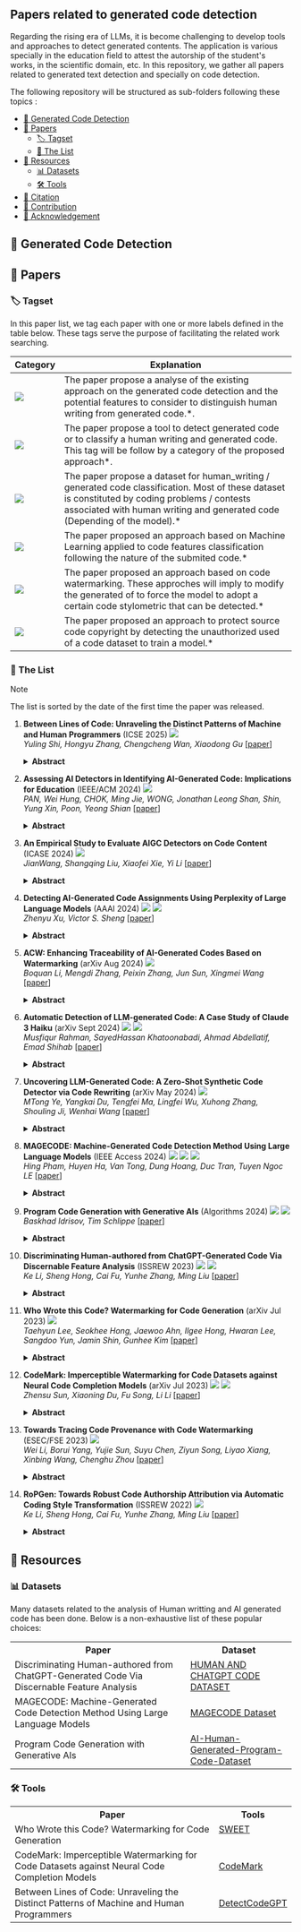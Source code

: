 ## Papers related to generated code detection

Regarding the rising era of LLMs, it is become challenging to develop tools and approaches to detect generated contents. The application is various specially in the education field to attest the autorship of the student's works, in the scientific domain, etc. In this repository, we gather all papers related to generated text detection and specially on code detection.

The following repository will be structured as sub-folders following these topics :

- [🌟 Generated Code Detection](#intro)
- [📜 Papers](#papers)
    - [🏷️ Tagset](#tagset)
    - [🎯 The List](#list)
- [🧰 Resources](#resources)
    - [📊 Datasets](#datasets)
    - [🛠️ Tools](#tools)
- [🚩 Citation](#citation)
- [🎉 Contribution](#contribution)
- [🤝 Acknowledgement](#acknowledgement)


<a id="intro"></a>
## 🌟 Generated Code Detection


<a id="papers"></a>
## 📜 Papers

<a id="tagset"></a>
### 🏷️ Tagset

In this paper list, we tag each paper with one or more labels defined in the table below. These tags serve the purpose of facilitating the related work searching.

| Category | Explanation |
|----------|-------------|
| ![](https://img.shields.io/badge/Analysis-green) | The paper propose a analyse of the existing approach on the generated code detection and the potential features to consider to distinguish human writing from generated code.*. |
| ![](https://img.shields.io/badge/Tools-brown) | The paper propose a tool to detect generated code or to classify a human writing and generated code. This tag will be follow by a category of the proposed approach*. |
| ![](https://img.shields.io/badge/Dataset-blue) | The paper propose a dataset for human_writing / generated code classification. Most of these dataset is constituted by coding problems / contests associated with human writing and generated code (Depending of the model).* |
| ![](https://img.shields.io/badge/Machine_Learning-orange) | The paper proposed an approach based on Machine Learning applied to code features classification following the nature of the submited code.* |
| ![](https://img.shields.io/badge/Watermarking-cyan) | The paper proposed an approach based on code watermarking. These approches will imply to modify the generated of to force the model to adopt a certain code stylometric that can be detected.* |
| ![](https://img.shields.io/badge/Code_Protection-purple) | The paper proposed an approach to protect source code copyright by detecting the unauthorized used of a code dataset to train a model.* |


<a id="list"></a>
### 🎯 The List

> [!Note]
> The list is sorted by the date of the first time the paper was released.

1. **Between Lines of Code: Unraveling the Distinct Patterns of Machine and Human Programmers** (ICSE 2025) ![](https://img.shields.io/badge/Analysis-green) <br />
    *Yuling Shi, Hongyu Zhang, Chengcheng Wan, Xiaodong Gu*
    [[paper](https://www.computer.org/csdl/proceedings-article/icse/2025/056900a051/215aWoRvPCE)]
    <details><summary><b>Abstract</b></summary>
    Large language models have catalyzed an unprecedented wave in code generation. While achieving significant advances, they blur the distinctions between machine- and human-authored source code, causing integrity and authenticity issues of software artifacts. Previous methods such as DetectGPT have proven effective in discerning machine-generated texts, but they do not identify and harness the unique patterns of machine-generated code. Thus, its applicability falters when applied to code. In this paper, we carefully study the specific patterns that characterize machine- and human-authored code. Through a rigorous analysis of code attributes such as lexical diversity, conciseness, and naturalness, we expose unique patterns inherent to each source. We particularly notice that the syntactic segmentation of code is a critical factor in identifying its provenance. Based on our findings, we propose DetectCodeGPT, a novel method for detecting machine-generated code, which improves DetectGPT by capturing the distinct stylized patterns of code. Diverging from conventional techniques that depend on external LLMs for perturbations, DetectCodeGPT perturbs the code corpus by strategically inserting spaces and newlines, ensuring both efficacy and efficiency. Experiment results show that our approach significantly outperforms state-of-the-art techniques in detecting machine-generated code.
    </details>

1. **Assessing AI Detectors in Identifying AI-Generated Code: Implications for Education** (IEEE/ACM 2024) ![](https://img.shields.io/badge/Analysis-green)<br />
    *PAN, Wei Hung, CHOK, Ming Jie, WONG, Jonathan Leong Shan, Shin, Yung Xin, Poon, Yeong Shian*
    [[paper](https://ieeexplore.ieee.org/document/10554754/)]
    <details><summary><b>Abstract</b></summary>
    Educators are increasingly concerned about the usage of Large Language Models (LLMs) such as ChatGPT in programming education, particularly regarding the potential exploitation of imperfections in Artificial Intelligence Generated Content (AIGC) Detectors for academic misconduct. In this paper, we present an empirical study where the LLM is examined for its attempts to bypass detection by AIGC Detectors. This is achieved by generating code in response to a given question using different variants. We collected a dataset comprising 5,069 samples, with each sample consisting of a textual description of a coding problem and its corresponding human-written Python solution codes. These samples were obtained from various sources, including 80 from Quescol, 3,264 from Kaggle, and 1,725 from Leet-Code. From the dataset, we created 13 sets of code problem variant prompts, which were used to instruct ChatGPT to generate the outputs. Subsequently, we assessed the performance of five AIGC detectors. Our results demonstrate that existing AIGC Detectors perform poorly in distinguishing between human-written code and AI-generated code.
    </details>

1. **An Empirical Study to Evaluate AIGC Detectors on Code Content** (ICASE 2024) ![](https://img.shields.io/badge/Analysis-green)<br />
   *JianWang, Shangqing Liu, Xiaofei Xie, Yi Li*
    [[paper](https://dl.acm.org/doi/10.1145/3691620.3695468)]
    <details><summary><b>Abstract</b></summary>
   Artificial Intelligence Generated Content (AIGC) has garnered considerable attention for its impressive performance, with Large Language Models (LLMs), like ChatGPT, emerging as a leading AIGC model that produces high-quality responses across various applications, including software development and maintenance. Despite its potential, the misuse of LLMs, especially in security and safety-critical domains, such as academic integrity and answering questions on Stack Overflow, poses significant concerns. Numerous AIGC detectors have been developed and evaluated on natural language data. However, their performance on code-related content generated by LLMs remains unexplored. To fill this gap, in this paper, we present an empirical study evaluating existing AIGC detectors in the software domain. We select three state-of-the-art LLMs, i.e., GPT-3.5, WizardCoder and CodeLlama, for machine-content generation. We further created a comprehensive dataset including 2.23M samples comprising code-related content for each model, encompassing popular software activities like Q&A (150K), code summarization (1M), and code generation (1.1M). We evaluated thirteen AIGC detectors, comprising six commercial and seven open-source solutions, assessing their performance on this dataset. Our results indicate that AIGC detectors perform less on code-related data than natural language data. Fine-tuning can enhance detector performance, especially for content within the same domain; but generalization remains a challenge.
    </details>

1. **Detecting AI-Generated Code Assignments Using Perplexity of Large Language Models** (AAAI 2024) ![](https://img.shields.io/badge/Analysis-green) ![](https://img.shields.io/badge/Machine_Learning-orange) <br />
   *Zhenyu Xu, Victor S. Sheng*
    [[paper](https://ojs.aaai.org/index.php/AAAI/article/view/30361)]
    <details><summary><b>Abstract</b></summary>
    Large language models like ChatGPT can generate humanlike code, posing challenges for programming education as students may be tempted to misuse them on assignments. However, there are currently no robust detectors designed specifically to identify AI-generated code. This is an issue that needs to be addressed to maintain academic integrity while allowing proper utilization of language models. Previous work has explored different approaches to detect AIgenerated text, including watermarks, feature analysis, and fine-tuning language models. In this paper, we address the challenge of determining whether a student’s code assignment was generated by a language model. First, our proposed method identifies AI-generated code by leveraging targeted masking perturbation paired with comprehensive scoring. Rather than applying a random mask, areas of the code with higher perplexity are more intensely masked. Second, we utilize a fine-tuned CodeBERT to fill in the masked portions, producing subtle modified samples. Then, we integrate the overall perplexity, variation of code line perplexity, and burstiness into a unified score. In this scoring scheme, a higher rank for the original code suggests it’s more likely to be AI-generated. This approach stems from the observation that AI-generated codes typically have lower perplexity. Therefore, perturbations often exert minimal influence on them. Conversely, sections of human-composed codes that the model struggles to understand can see their perplexity reduced by such perturbations. Our method outperforms current open-source and commercial text detectors. Specifically, it improves detection of code submissions generated by OpenAI’s text-davinci-003, raising average AUC from 0.56 (GPTZero baseline) to 0.87 for our detector.
    </details>

1. **ACW: Enhancing Traceability of AI-Generated Codes Based on Watermarking** (arXiv Aug 2024) ![](https://img.shields.io/badge/Watermarking-cyan) <br />
    *Boquan Li, Mengdi Zhang, Peixin Zhang, Jun Sun, Xingmei Wang*
    [[paper](https://arxiv.org/abs/2402.07518)]
    <details><summary><b>Abstract</b></summary>
    With the development of large language models, multiple AIs have become available for code generation (such as ChatGPT and StarCoder) and are adopted widely. It is often desirable to know whether a piece of code is generated by AI, and furthermore, which AI is the author. For instance, if a certain version of AI is known to generate vulnerable codes, it is particularly important to know the creator. Watermarking is broadly considered a promising solution and is successfully applied for identifying AI-generated text. However, existing efforts on watermarking AI-generated codes are far from ideal, and pose more challenges than watermarking general text due to limited flexibility and encoding space. In this work, we propose ACW (AI Code Watermarking), a novel method for watermarking AI-generated codes. The key idea of ACW is to selectively apply a set of carefully-designed semantic-preserving, idempotent code transformations, whose presence (or absence) allows us to determine the existence of watermarks. It is efficient as it requires no training or fine-tuning and works in a black-box manner. Our experimental results show that ACW is effective (i.e., achieving high accuracy on detecting AI-generated codes and extracting watermarks) as well as resilient, significantly outperforming existing approaches.
    </details>

1. **Automatic Detection of LLM-generated Code: A Case Study of Claude 3 Haiku** (arXiv Sept 2024) ![](https://img.shields.io/badge/Analysis-green) ![](https://img.shields.io/badge/Machine_Learning-orange) <br />
    *Musfiqur Rahman, SayedHassan Khatoonabadi, Ahmad Abdellatif, Emad Shihab*
    [[paper](https://arxiv.org/abs/2409.01382)]
    <details><summary><b>Abstract</b></summary>
   Using Large Language Models (LLMs) has gained popularity among software developers for generating source code. However, the use of LLM-generated code can introduce risks of adding suboptimal, defective, and vulnerable code. This makes it necessary to devise methods for the accurate detection of LLM-generated code. Toward this goal, we perform a case study of Claude 3 Haiku (or Claude 3 for brevity) on CodeSearchNet dataset. We divide our analyses into two parts: function-level and class-level. We extract 22 software metric features, such as Code Lines and Cyclomatic Complexity, for each level of granularity. We then analyze code snippets generated by Claude 3 and their human-authored counterparts using the extracted features to understand how unique the code generated by Claude 3 is. In the following step, we use the unique characteristics of Claude 3-generated code to build Machine Learning (ML) models and identify which features of the code snippets make them more detectable by ML models. Our results indicate that Claude 3 tends to generate longer functions, but shorter classes than humans, and this characteristic can be used to detect Claude 3-generated code with ML models with 82% and 66% accuracies for function-level and class-level snippets, respectively.
    </details>

1. **Uncovering LLM-Generated Code: A Zero-Shot Synthetic Code Detector via Code Rewriting** (arXiv May 2024) ![](https://img.shields.io/badge/Machine_Learning-orange) <br />
    *MTong Ye, Yangkai Du, Tengfei Ma, Lingfei Wu, Xuhong Zhang, Shouling Ji, Wenhai Wang*
    [[paper](https://arxiv.org/abs/2405.16133)]
    <details><summary><b>Abstract</b></summary>
     Large Language Models (LLMs) have exhibited remarkable proficiency in generating code. However, the misuse of LLM-generated (Synthetic) code has prompted concerns within both educational and industrial domains, highlighting the imperative need for the development of synthetic code detectors. Existing methods for detecting LLM-generated content are primarily tailored for general text and often struggle with code content due to the distinct grammatical structure of programming languages and massive "low-entropy" tokens. Building upon this, our work proposes a novel zero-shot synthetic code detector based on the similarity between the code and its rewritten variants. Our method relies on the intuition that the differences between the LLM-rewritten and original codes tend to be smaller when the original code is synthetic. We utilize self-supervised contrastive learning to train a code similarity model and assess our approach on two synthetic code detection benchmarks. Our results demonstrate a notable enhancement over existing synthetic content detectors designed for general texts, with an improvement of 20.5% in the APPS benchmark and 29.1% in the MBPP benchmark.
    </details>

1. **MAGECODE: Machine-Generated Code Detection Method Using Large Language Models** (IEEE Access 2024) ![](https://img.shields.io/badge/Analysis-green) ![](https://img.shields.io/badge/Machine_Learning-orange) ![](https://img.shields.io/badge/Dataset-blue) <br />
    *Hing Pham, Huyen Ha, Van Tong, Dung Hoang, Duc Tran, Tuyen Ngoc LE*
    [[paper](https://ieeexplore.ieee.org/document/10772217/?arnumber=10772217)]
    <details><summary><b>Abstract</b></summary>
    The widespread use of virtual assistants (e.g., GPT4 and Gemini, etc.) by students in their academic assignments raises concerns about academic integrity. Consequently, various machine-generated text (MGT) detection methods, developed from metric-based and model-based approaches, were proposed and shown to be highly effective. The model-based MGT methods often encounter difficulties when dealing with source codes due to disparities in semantics compared to natural languages. Meanwhile, the efficacy of metric-based MGT methods on source codes has not been investigated. Moreover, the challenge of identifying machine-generated codes (MGC) has received less attention, and existing solutions demonstrate low accuracy and high false positive rates across diverse human-written codes. In this paper, we take into account both semantic features extracted from Large Language Models (LLMs) and the applicability of metrics (e.g., Log-Likelihood, Rank, Log-rank, etc.) for source code analysis. Concretely, we propose MageCode, a novel method for identifying machine-generated codes. MageCode utilizes the pre-trained model CodeT5+ to extract semantic features from source code inputs and incorporates metric-based techniques to enhance accuracy. In order to assess the proposed method, we introduce a new dataset comprising more than 45,000 code solutions generated by LLMs for programming problems. The solutions for these programming problems which were obtained from three advanced LLMs (GPT4, Gemini, and Code-bison-32k), were written in Python, Java, and C++. The evaluation of MageCode on this dataset demonstrates superior performance compared to existing baselines, achieving up to 98.46% accuracy while maintaining a low false positive rate of less than 1%.
    </details>

1. **Program Code Generation with Generative AIs** (Algorithms 2024) ![](https://img.shields.io/badge/Analysis-green) ![](https://img.shields.io/badge/Dataset-blue) <br />
    *Baskhad Idrisov, Tim Schlippe*
    [[paper](https://www.mdpi.com/1999-4893/17/2/62)]
    <details><summary><b>Abstract</b></summary>
    Our paper compares the correctness, efficiency, and maintainability of human-generated and AI-generated program code. For that, we analyzed the computational resources of AI- and human-generated program code using metrics such as time and space complexity as well as runtime and memory usage. Additionally, we evaluated the maintainability using metrics such as lines of code, cyclomatic complexity, Halstead complexity and maintainability index. For our experiments, we had generative AIs produce program code in Java, Python, and C++ that solves problems defined on the competition coding website leetcode.com. We selected six LeetCode problems of varying difficulty, resulting in 18 program codes generated by each generative AI. GitHub Copilot, powered by Codex (GPT-3.0), performed best, solving 9 of the 18 problems (50.0%), whereas CodeWhisperer did not solve a single problem. BingAI Chat (GPT-4.0) generated correct program code for seven problems (38.9%), ChatGPT (GPT-3.5) and Code Llama (Llama 2) for four problems (22.2%) and StarCoder and InstructCodeT5+ for only one problem (5.6%). Surprisingly, although ChatGPT generated only four correct program codes, it was the only generative AI capable of providing a correct solution to a coding problem of difficulty level hard. In summary, 26 AI-generated codes (20.6%) solve the respective problem. For 11 AI-generated incorrect codes (8.7%), only minimal modifications to the program code are necessary to solve the problem, which results in time savings between 8.9% and even 71.3% in comparison to programming the program code from scratch.
    </details>

1. **Discriminating Human-authored from ChatGPT-Generated Code Via Discernable Feature Analysis** (ISSREW 2023) ![](https://img.shields.io/badge/Analysis-green) ![](https://img.shields.io/badge/Dataset-blue) <br />
    *Ke Li, Sheng Hong, Cai Fu, Yunhe Zhang, Ming Liu*
    [[paper](https://ieeexplore.ieee.org/document/10301301)]
    <details><summary><b>Abstract</b></summary>
    The ubiquitous adoption of Large Language Generation Models (LLMs) in programming has highlighted the importance of distinguishing between human-written code and code generated by intelligent models. This paper specifically aims to distinguish ChatGPT-generated code from human-generated code. Our investigation reveals differences in programming style, technical level and readability between these two sources. Consequently, we develop a discriminative feature set for differentiation and evaluate its effectiveness through ablation experiments. In addition, we develop a dataset cleaning technique using temporal and spatial segmentation to mitigate dataset scarcity and ensure high quality, uncontaminated datasets. To further enrich the data resources, we apply "code transformation", "feature transformation" and "feature adaptation" techniques, generating a rich dataset of 100,000 lines of ChatGPT-generated code. The main contributions of our research include: proposing a discriminative feature set that yields high accuracy in distinguishing ChatGPT-generated code from human-authored code in binary classification tasks; devising methods for generating rich ChatGPT-generated code; and introducing a dataset cleansing strategy that extracts pristine, high-quality code datasets from open-source repositories, thereby achieving exceptional accuracy in code authorship attribution tasks.
    </details>

1. **Who Wrote this Code? Watermarking for Code Generation** (arXiv Jul 2023) ![](https://img.shields.io/badge/Watermarking-cyan) <br />
    *Taehyun Lee, Seokhee Hong, Jaewoo Ahn, Ilgee Hong, Hwaran Lee, Sangdoo Yun, Jamin Shin, Gunhee Kim*
    [[paper](https://arxiv.org/abs/2305.15060)]
    <details><summary><b>Abstract</b></summary>
    Since the remarkable generation performance of large language models raised ethical and legal concerns, approaches to detect machine-generated text by embedding watermarks are being developed. However, we discover that the existing works fail to function appropriately in code generation tasks due to the task's nature of having low entropy. Extending a logit-modifying watermark method, we propose Selective WatErmarking via Entropy Thresholding (SWEET), which enhances detection ability and mitigates code quality degeneration by removing low-entropy segments at generating and detecting watermarks. Our experiments show that SWEET significantly improves code quality preservation while outperforming all baselines, including post-hoc detection methods, in detecting machine-generated code text.
    </details>

1. **CodeMark: Imperceptible Watermarking for Code Datasets against Neural Code Completion Models** (arXiv Jul 2023) ![](https://img.shields.io/badge/Watermarking-cyan) ![](https://img.shields.io/badge/Code_Protection-purple) <br />
    *Zhensu Sun, Xiaoning Du, Fu Song, Li Li*
    [[paper](https://dl.acm.org/doi/10.1145/3611643.3616297)]
    <details><summary><b>Abstract</b></summary>
    Code datasets are of immense value for training neural-networkbased code completion models, where companies or organizations have made substantial investments to establish and process these datasets. Unluckily, these datasets, either built for proprietary or public usage, face the high risk of unauthorized exploits, resulting from data leakages, license violations, etc. Even worse, the “black-box” nature of neural models sets a high barrier for externals to audit their training datasets, which further connives these unauthorized usages. Currently, watermarking methods have been proposed to prohibit inappropriate usage of image and natural language datasets. However, due to domain specificity, they are not directly applicable to code datasets, leaving the copyright protection of this emerging and important field of code data still exposed to threats. To fill this gap, we propose a method, named CodeMark, to embed user-defined imperceptible watermarks into code datasets to trace their usage in training neural code completion models. CodeMark is based on adaptive semantic-preserving transformations, which preserve the exact functionality of the code data and keep the changes covert against rule-breakers. We implement CodeMark in a toolkit and conduct an extensive evaluation of code completion models. CodeMark is validated to fulfill all desired properties of practical watermarks, including harmlessness to model accuracy, verifiability, robustness, and imperceptibility.
    </details>

1. **Towards Tracing Code Provenance with Code Watermarking** (ESEC/FSE 2023) ![](https://img.shields.io/badge/Watermarking-cyan) <br />
    *Wei Li, Borui Yang, Yujie Sun, Suyu Chen, Ziyun Song, Liyao Xiang, Xinbing Wang, Chenghu Zhou*
    [[paper](https://arxiv.org/abs/2305.12461)]
    <details><summary><b>Abstract</b></summary>
    Recent advances in large language models have raised wide concern in generating abundant plausible source code without scrutiny, and thus tracing the provenance of code emerges as a critical issue. To solve the issue, we propose CodeMark, a watermarking system that hides bit strings into variables respecting the natural and operational semantics of the code. For naturalness, we novelly introduce a contextual watermarking scheme to generate watermarked variables more coherent in the context atop graph neural networks. Each variable is treated as a node on the graph and the node feature gathers neighborhood (context) information through learning. Watermarks embedded into the features are thus reflected not only by the variables but also by the local contexts. We further introduce a pretrained model on source code as a teacher to guide more natural variable generation. Throughout the embedding, the operational semantics are preserved as only variable names are altered. Beyond guaranteeing code-specific properties, CodeMark is superior in watermarking accuracy, capacity, and efficiency due to a more diversified pattern generated. Experimental results show CodeMark outperforms the SOTA watermarking systems with a better balance of the watermarking requirements.
    </details>

1. **RoPGen: Towards Robust Code Authorship Attribution via Automatic Coding Style Transformation** (ISSREW 2022) ![](https://img.shields.io/badge/Machine_Learning-orange) <br />
    *Ke Li, Sheng Hong, Cai Fu, Yunhe Zhang, Ming Liu*
    [[paper](https://ieeexplore.ieee.org/document/10301301)]
    <details><summary><b>Abstract</b></summary>
    The ubiquitous adoption of Large Language Generation Models (LLMs) in programming has highlighted the importance of distinguishing between human-written code and code generated by intelligent models. This paper specifically aims to distinguish ChatGPT-generated code from human-generated code. Our investigation reveals differences in programming style, technical level and readability between these two sources. Consequently, we develop a discriminative feature set for differentiation and evaluate its effectiveness through ablation experiments. In addition, we develop a dataset cleaning technique using temporal and spatial segmentation to mitigate dataset scarcity and ensure high quality, uncontaminated datasets. To further enrich the data resources, we apply "code transformation", "feature transformation" and "feature adaptation" techniques, generating a rich dataset of 100,000 lines of ChatGPT-generated code. The main contributions of our research include: proposing a discriminative feature set that yields high accuracy in distinguishing ChatGPT-generated code from human-authored code in binary classification tasks; devising methods for generating rich ChatGPT-generated code; and introducing a dataset cleansing strategy that extracts pristine, high-quality code datasets from open-source repositories, thereby achieving exceptional accuracy in code authorship attribution tasks.
    </details>

<a id="resources"></a>
## 🧰 Resources

<a id="datasets"></a>
### 📊 Datasets

Many datasets related to the analysis of Human writting and AI generated code has been done. Below is a non-exhaustive list of these popular choices:

<table align="center">
  <tbody>
    <tr align="center"> <th>Paper</th> <th>Dataset</th> </tr>
    <tr>
      <td> Discriminating Human-authored from ChatGPT-Generated Code Via Discernable Feature Analysis </td>
      <td> <a href="https://github.com/LiKe-rm/Human-and-ChatGPT-Code-Dataset/tree/main">HUMAN AND CHATGPT CODE DATASET</a> </td>
    </tr>
    <tr>
        <td>MAGECODE: Machine-Generated Code Detection Method Using Large Language Models</td>
        <td> <a href="https://huggingface.co/datasets/HungPhamBKCS/magecode-dataset">MAGECODE Dataset</a> </td>
    </tr>
    <tr>
        <td>Program Code Generation with Generative AIs</td>
         <td> <a href="https://github.com/Back3474/AI-Human-Generated-Program-Code-Dataset/tree/main">AI-Human-Generated-Program-Code-Dataset</a> </td>
    </tr>
  </tbody>
</table>


<a id="tools"></a>
### 🛠️ Tools


<table align="center">
  <tbody>
    <tr align="center">
      <th>Paper</th>
      <th>Tools</th>
    </tr>
    <tr>
      <td valign="top">
          Who Wrote this Code? Watermarking for Code Generation
      </td>
      <td valign="top">
          <a href="https://github.com/hongcheki/sweet-watermark.">SWEET</a>
      </td>
    </tr>
      <tr>
          <td>CodeMark: Imperceptible Watermarking for Code Datasets against Neural Code Completion Models</td>
          <td> <a href="https://github.com/v587su/CodeMark">CodeMark</a></td>
      </tr>
      <tr>
          <td>Between Lines of Code: Unraveling the Distinct Patterns of Machine and Human Programmers</td>
          <td> <a href="https://github.com/YerbaPage/DetectCodeGPT">DetectCodeGPT</a></td>
      </tr>
  </tbody>
</table>
